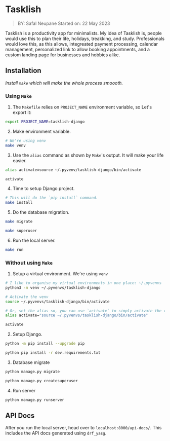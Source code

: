 # Tasklish

> BY: Safal Neupane
> Started on: 22 May 2023

Tasklish is a productivity app for minimalists. My idea of Tasklish is, people would use this to plan their life, holidays, treakking, and
study. Professionals would love this, as this allows, integreated payment processing, calendar management, personalized link to allow booking
appointments, and a custom landing page for businesses and hobbies alike.

## Installation
*Install `make` which will make the whole process smoooth.*

### Using `Make`

1. The `Makefile` relies on `PROJECT_NAME` environment variable, so Let's export it:
```bash
export PROJECT_NAME=tasklish-django
```

2. Make environment variable.
```bash
# We're using venv
make venv
```

3. Use the `alias` command as shown by `Make`'s output. It will make your life easier.
```bash
alias activate=source ~/.pyvenv/tasklish-django/bin/activate

activate
```

4. Time to setup Django project.
```bash
# This will do the `pip install` command.
make install
```

5. Do the database migration.
```bash
make migrate

make superuser
```

6. Run the local server.
```bash
make run
```

### Without using `Make`

1. Setup a virtual environment. We're using `venv`
```bash
# I like to organise my virtual environments in one place: ~/.pyvenvs
python3 -m venv ~/.pyvenvs/tasklish-django

# Activate the venv
source ~/.pyvenvs/tasklish-django/bin/activate

# Or, set the alias so, you can use `activate` to simply activate the venv
alias activate="source ~/.pyvenvs/tasklish-django/bin/activate"

activate
```

2. Setup Django.
```bash
python -m pip install --upgrade pip

python pip install -r dev.requirements.txt
```

3. Database migrate
```bash
python manage.py migrate

python manage.py createsuperuser
```

4. Run server
```bash
python manage.py runserver
```


## API Docs

After you run the local server, head over to `localhost:8000/api-docs/`. This includes the API docs generated using `drf_yasg`.
